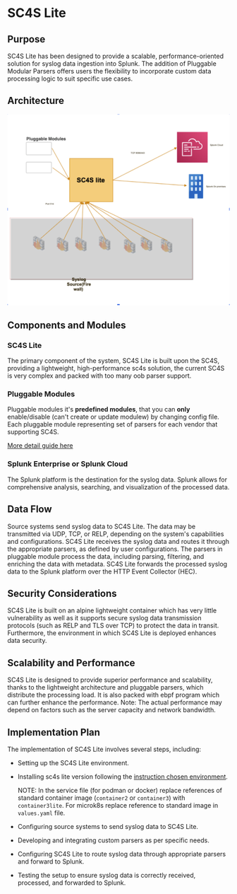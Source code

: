 # SC4S Lite
## Purpose
SC4S Lite has been designed to provide a scalable, performance-oriented solution for syslog data ingestion into Splunk. 
The addition of Pluggable Modular Parsers offers users the flexibility to incorporate custom data processing logic to suit specific use cases.
## Architecture
![architecture diagram](sc4slite_arch_diag.png)

## Components and Modules

### SC4S Lite
The primary component of the system, SC4S Lite is built upon the SC4S, providing a lightweight, high-performance sc4s  solution, the current SC4S is very complex and packed with too many oob parser support.

### Pluggable Modules
Pluggable modules it's **predefined modules**, that you can **only** enable/disable (can't create or update modulew) by changing config file.
Each pluggable module representing set of parsers for each vendor that supporting SC4S.

[More detail guide here](pluggable_modules.md)

### Splunk Enterprise or Splunk Cloud
The Splunk platform is the destination for the syslog data. Splunk allows for comprehensive analysis, searching, and visualization of the processed data.

##  Data Flow
Source systems send syslog data to SC4S Lite. The data may be transmitted via UDP, TCP, or RELP, depending on the system's capabilities and configurations.
SC4S Lite receives the syslog data and routes it through the appropriate parsers, as defined by user configurations.
The parsers in pluggable module process the data, including parsing, filtering, and enriching the data with metadata.
SC4S Lite forwards the processed syslog data to the Splunk platform over the HTTP Event Collector (HEC).

## Security Considerations
SC4S Lite is built on an alpine lightweight container which has very little vulnerability as well as it  supports secure syslog data transmission protocols (such as RELP and TLS over TCP) to protect the data in transit. Furthermore, the environment in which SC4S Lite is deployed enhances data security.

## Scalability and Performance
SC4S Lite is designed to provide superior performance and scalability, thanks to the lightweight architecture and pluggable parsers, which distribute the processing load. It is also packed with ebpf program which can further enhance the performance.
Note: The actual performance may depend on factors such as the server capacity and network bandwidth.

## Implementation Plan
The implementation of SC4S Lite involves several steps, including:


- Setting up the SC4S Lite environment.
- Installing sc4s lite version following the [instruction chosen environment](./gettingstarted/). 

  NOTE: In the service file (for podman or docker) replace references of standard container image (`container2` or `container3`) with `container3lite`. For microk8s replace reference to standard image in `values.yaml` file.
- Configuring source systems to send syslog data to SC4S Lite.
- Developing and integrating custom parsers as per specific needs.
- Configuring SC4S Lite to route syslog data through appropriate parsers and forward to Splunk.
- Testing the setup to ensure syslog data is correctly received, processed, and forwarded to Splunk.
